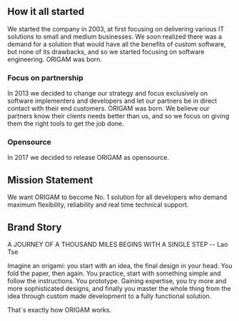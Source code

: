 ## How it all started
We started the company in 2003, at first focusing on delivering various IT solutions to small and medium businesses. We soon realized there was a demand for a 
solution that would have all the benefits of custom software, but none of its drawbacks, and so we started focusing on software engineering. ORIGAM was born.

### Focus on partnership
In 2013 we decided to change our strategy and focus exclusively on software implementers and developers and let our partners be in direct contact with their end customers. ORIGAM was born. We believe our partners know their clients needs better than us, and so we focus on giving them the right tools to get the job done.

### Opensource
In 2017 we decided to release ORIGAM as opensource. 

## Mission Statement
We want ORIGAM to become No. 1 solution for all developers who demand maximum flexibility, reliability and real time technical support.

## Brand Story

A JOURNEY OF A THOUSAND MILES BEGINS WITH A SINGLE STEP
-- Lao Tse

Imagine an origami: you start with an idea, the final design in your head. You fold the paper, then again. You practice, start with something simple and follow the instructions. You prototype. Gaining expertise, you try more and more sophisticated designs, and finally you master the whole thing from the idea through custom made development to a fully functional solution.

That´s exactly how ORIGAM works.
